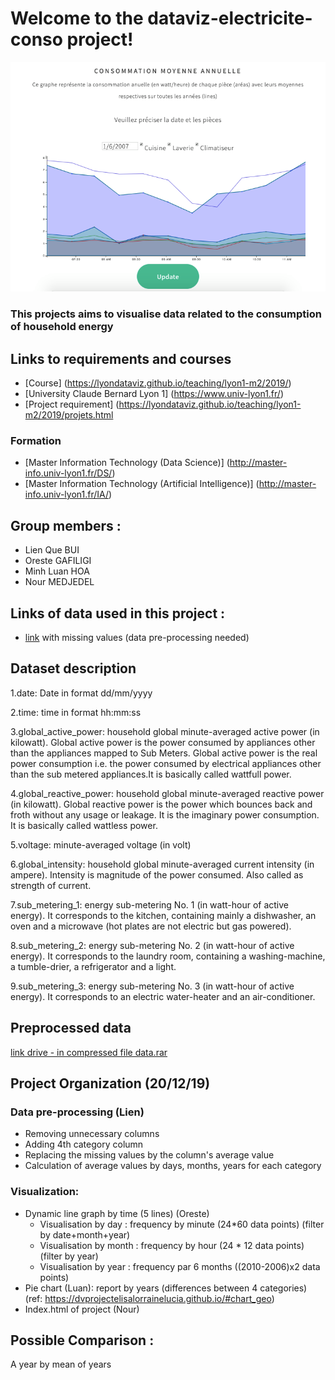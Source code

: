 # Welcome to the dataviz-electricite-conso project!
![Representative Image](dataviz.png)

### This projects aims to visualise data related to the consumption of household energy 

## Links to requirements and courses
- [Course] (https://lyondataviz.github.io/teaching/lyon1-m2/2019/)
- [University Claude Bernard Lyon 1] (https://www.univ-lyon1.fr/)
- [Project requirement] (https://lyondataviz.github.io/teaching/lyon1-m2/2019/projets.html
### Formation
- [Master Information Technology (Data Science)] (http://master-info.univ-lyon1.fr/DS/)
- [Master Information Technology (Artificial Intelligence)] (http://master-info.univ-lyon1.fr/IA/)

## Group members : 
- Lien Que BUI
- Oreste GAFILIGI
- Minh Luan HOA
- Nour MEDJEDEL

## Links of data used in this project : 
- [link](https://archive.ics.uci.edu/ml/datasets/individual+household+electric+power+consumption) with missing values (data pre-processing needed)

## Dataset description
1.date: Date in format dd/mm/yyyy

2.time: time in format hh:mm:ss

3.global_active_power: household global minute-averaged active power (in kilowatt). Global active power is the power consumed by appliances other than the appliances mapped to Sub Meters. Global active power is the real power consumption i.e. the power consumed by electrical appliances other than the sub metered appliances.It is basically called wattfull power.

4.global_reactive_power: household global minute-averaged reactive power (in kilowatt). Global reactive power is the power which bounces back and froth without any usage or leakage. It is the imaginary power consumption. It is basically called wattless power.

5.voltage: minute-averaged voltage (in volt)

6.global_intensity: household global minute-averaged current intensity (in ampere). Intensity is magnitude of the power consumed. Also called as strength of current.

7.sub_metering_1: energy sub-metering No. 1 (in watt-hour of active energy). It corresponds to the kitchen, containing mainly a dishwasher, an oven and a microwave (hot plates are not electric but gas powered).

8.sub_metering_2: energy sub-metering No. 2 (in watt-hour of active energy). It corresponds to the laundry room, containing a washing-machine, a tumble-drier, a refrigerator and a light.

9.sub_metering_3: energy sub-metering No. 3 (in watt-hour of active energy). It corresponds to an electric water-heater and an air-conditioner.

## Preprocessed data
[link drive - in compressed file data.rar](https://drive.google.com/drive/folders/1DabjyJMGjsyqjZDjEPxz8-r9sdVCDExh)

## Project Organization (20/12/19)

### Data pre-processing (Lien) 
- Removing unnecessary columns
- Adding 4th category column
- Replacing the missing values by the column's average value
- Calculation of average values by days, months, years for each category

### Visualization:  
- Dynamic line graph by time (5 lines) (Oreste)
  + Visualisation by day : frequency by minute (24*60 data points)  (filter by date+month+year)
  + Visualisation by month  : frequency by hour (24 * 12 data points) (filter by year)  
  + Visualisation by year : frequency par 6 months ((2010-2006)x2 data points) 
- Pie chart (Luan): report by years (differences between 4 categories) (ref: https://dvprojectelisalorrainelucia.github.io/#chart_geo)  
- Index.html of project (Nour)

## Possible Comparison :  
A year by mean of years
